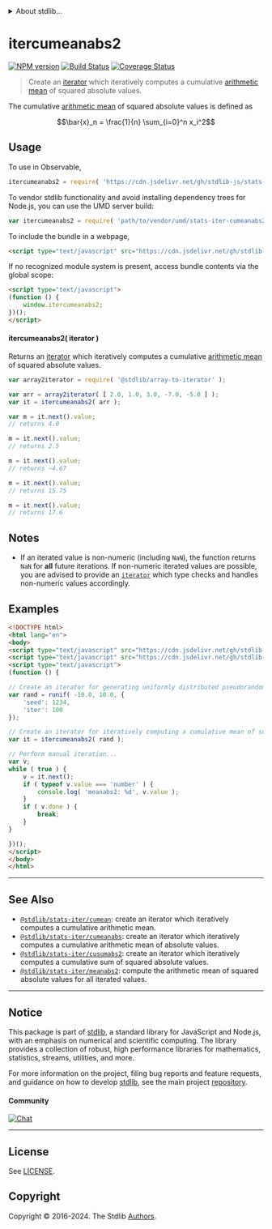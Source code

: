 <!--

@license Apache-2.0

Copyright (c) 2019 The Stdlib Authors.

Licensed under the Apache License, Version 2.0 (the "License");
you may not use this file except in compliance with the License.
You may obtain a copy of the License at

   http://www.apache.org/licenses/LICENSE-2.0

Unless required by applicable law or agreed to in writing, software
distributed under the License is distributed on an "AS IS" BASIS,
WITHOUT WARRANTIES OR CONDITIONS OF ANY KIND, either express or implied.
See the License for the specific language governing permissions and
limitations under the License.

-->


<details>
  <summary>
    About stdlib...
  </summary>
  <p>We believe in a future in which the web is a preferred environment for numerical computation. To help realize this future, we've built stdlib. stdlib is a standard library, with an emphasis on numerical and scientific computation, written in JavaScript (and C) for execution in browsers and in Node.js.</p>
  <p>The library is fully decomposable, being architected in such a way that you can swap out and mix and match APIs and functionality to cater to your exact preferences and use cases.</p>
  <p>When you use stdlib, you can be absolutely certain that you are using the most thorough, rigorous, well-written, studied, documented, tested, measured, and high-quality code out there.</p>
  <p>To join us in bringing numerical computing to the web, get started by checking us out on <a href="https://github.com/stdlib-js/stdlib">GitHub</a>, and please consider <a href="https://opencollective.com/stdlib">financially supporting stdlib</a>. We greatly appreciate your continued support!</p>
</details>

# itercumeanabs2

[![NPM version][npm-image]][npm-url] [![Build Status][test-image]][test-url] [![Coverage Status][coverage-image]][coverage-url] <!-- [![dependencies][dependencies-image]][dependencies-url] -->

> Create an [iterator][mdn-iterator-protocol] which iteratively computes a cumulative [arithmetic mean][arithmetic-mean] of squared absolute values.

<section class="intro">

The cumulative [arithmetic mean][arithmetic-mean] of squared absolute values is defined as

<!-- <equation class="equation" label="eq:cumulative_arithmetic_mean_squared_absolute_values" align="center" raw="\bar{x}_n = \frac{1}{n} \sum_{i=0}^n x_i^2" alt="Equation for the cumulative arithmetic mean of squared absolute values."> -->

```math
\bar{x}_n = \frac{1}{n} \sum_{i=0}^n x_i^2
```

<!-- <div class="equation" align="center" data-raw-text="\bar{x}_n = \frac{1}{n} \sum_{i=0}^n x_i^2" data-equation="eq:cumulative_arithmetic_mean_squared_absolute_values">
    <img src="https://cdn.jsdelivr.net/gh/stdlib-js/stdlib@d3d95236f834a139a4cb700b0acc4f1667a9ffa5/lib/node_modules/@stdlib/stats/iter/cumeanabs2/docs/img/equation_cumulative_arithmetic_mean_squared_absolute_values.svg" alt="Equation for the cumulative arithmetic mean of squared absolute values.">
    <br>
</div> -->

<!-- </equation> -->

</section>

<!-- /.intro -->

<!-- Package usage documentation. -->



<section class="usage">

## Usage

To use in Observable,

```javascript
itercumeanabs2 = require( 'https://cdn.jsdelivr.net/gh/stdlib-js/stats-iter-cumeanabs2@umd/browser.js' )
```

To vendor stdlib functionality and avoid installing dependency trees for Node.js, you can use the UMD server build:

```javascript
var itercumeanabs2 = require( 'path/to/vendor/umd/stats-iter-cumeanabs2/index.js' )
```

To include the bundle in a webpage,

```html
<script type="text/javascript" src="https://cdn.jsdelivr.net/gh/stdlib-js/stats-iter-cumeanabs2@umd/browser.js"></script>
```

If no recognized module system is present, access bundle contents via the global scope:

```html
<script type="text/javascript">
(function () {
    window.itercumeanabs2;
})();
</script>
```

#### itercumeanabs2( iterator )

Returns an [iterator][mdn-iterator-protocol] which iteratively computes a cumulative [arithmetic mean][arithmetic-mean] of squared absolute values.

```javascript
var array2iterator = require( '@stdlib/array-to-iterator' );

var arr = array2iterator( [ 2.0, 1.0, 3.0, -7.0, -5.0 ] );
var it = itercumeanabs2( arr );

var m = it.next().value;
// returns 4.0

m = it.next().value;
// returns 2.5

m = it.next().value;
// returns ~4.67

m = it.next().value;
// returns 15.75

m = it.next().value;
// returns 17.6
```

</section>

<!-- /.usage -->

<!-- Package usage notes. Make sure to keep an empty line after the `section` element and another before the `/section` close. -->

<section class="notes">

## Notes

-   If an iterated value is non-numeric (including `NaN`), the function returns `NaN` for **all** future iterations. If non-numeric iterated values are possible, you are advised to provide an [`iterator`][mdn-iterator-protocol] which type checks and handles non-numeric values accordingly.

</section>

<!-- /.notes -->

<!-- Package usage examples. -->

<section class="examples">

## Examples

<!-- eslint no-undef: "error" -->

```html
<!DOCTYPE html>
<html lang="en">
<body>
<script type="text/javascript" src="https://cdn.jsdelivr.net/gh/stdlib-js/random-iter-uniform@umd/browser.js"></script>
<script type="text/javascript" src="https://cdn.jsdelivr.net/gh/stdlib-js/stats-iter-cumeanabs2@umd/browser.js"></script>
<script type="text/javascript">
(function () {

// Create an iterator for generating uniformly distributed pseudorandom numbers:
var rand = runif( -10.0, 10.0, {
    'seed': 1234,
    'iter': 100
});

// Create an iterator for iteratively computing a cumulative mean of squared absolute values:
var it = itercumeanabs2( rand );

// Perform manual iteration...
var v;
while ( true ) {
    v = it.next();
    if ( typeof v.value === 'number' ) {
        console.log( 'meanabs2: %d', v.value );
    }
    if ( v.done ) {
        break;
    }
}

})();
</script>
</body>
</html>
```

</section>

<!-- /.examples -->

<!-- Section to include cited references. If references are included, add a horizontal rule *before* the section. Make sure to keep an empty line after the `section` element and another before the `/section` close. -->

<section class="references">

</section>

<!-- /.references -->

<!-- Section for related `stdlib` packages. Do not manually edit this section, as it is automatically populated. -->

<section class="related">

* * *

## See Also

-   <span class="package-name">[`@stdlib/stats-iter/cumean`][@stdlib/stats/iter/cumean]</span><span class="delimiter">: </span><span class="description">create an iterator which iteratively computes a cumulative arithmetic mean.</span>
-   <span class="package-name">[`@stdlib/stats-iter/cumeanabs`][@stdlib/stats/iter/cumeanabs]</span><span class="delimiter">: </span><span class="description">create an iterator which iteratively computes a cumulative arithmetic mean of absolute values.</span>
-   <span class="package-name">[`@stdlib/stats-iter/cusumabs2`][@stdlib/stats/iter/cusumabs2]</span><span class="delimiter">: </span><span class="description">create an iterator which iteratively computes a cumulative sum of squared absolute values.</span>
-   <span class="package-name">[`@stdlib/stats-iter/meanabs2`][@stdlib/stats/iter/meanabs2]</span><span class="delimiter">: </span><span class="description">compute the arithmetic mean of squared absolute values for all iterated values.</span>

</section>

<!-- /.related -->

<!-- Section for all links. Make sure to keep an empty line after the `section` element and another before the `/section` close. -->


<section class="main-repo" >

* * *

## Notice

This package is part of [stdlib][stdlib], a standard library for JavaScript and Node.js, with an emphasis on numerical and scientific computing. The library provides a collection of robust, high performance libraries for mathematics, statistics, streams, utilities, and more.

For more information on the project, filing bug reports and feature requests, and guidance on how to develop [stdlib][stdlib], see the main project [repository][stdlib].

#### Community

[![Chat][chat-image]][chat-url]

---

## License

See [LICENSE][stdlib-license].


## Copyright

Copyright &copy; 2016-2024. The Stdlib [Authors][stdlib-authors].

</section>

<!-- /.stdlib -->

<!-- Section for all links. Make sure to keep an empty line after the `section` element and another before the `/section` close. -->

<section class="links">

[npm-image]: http://img.shields.io/npm/v/@stdlib/stats-iter-cumeanabs2.svg
[npm-url]: https://npmjs.org/package/@stdlib/stats-iter-cumeanabs2

[test-image]: https://github.com/stdlib-js/stats-iter-cumeanabs2/actions/workflows/test.yml/badge.svg?branch=v0.2.1
[test-url]: https://github.com/stdlib-js/stats-iter-cumeanabs2/actions/workflows/test.yml?query=branch:v0.2.1

[coverage-image]: https://img.shields.io/codecov/c/github/stdlib-js/stats-iter-cumeanabs2/main.svg
[coverage-url]: https://codecov.io/github/stdlib-js/stats-iter-cumeanabs2?branch=main

<!--

[dependencies-image]: https://img.shields.io/david/stdlib-js/stats-iter-cumeanabs2.svg
[dependencies-url]: https://david-dm.org/stdlib-js/stats-iter-cumeanabs2/main

-->

[chat-image]: https://img.shields.io/gitter/room/stdlib-js/stdlib.svg
[chat-url]: https://app.gitter.im/#/room/#stdlib-js_stdlib:gitter.im

[stdlib]: https://github.com/stdlib-js/stdlib

[stdlib-authors]: https://github.com/stdlib-js/stdlib/graphs/contributors

[umd]: https://github.com/umdjs/umd
[es-module]: https://developer.mozilla.org/en-US/docs/Web/JavaScript/Guide/Modules

[deno-url]: https://github.com/stdlib-js/stats-iter-cumeanabs2/tree/deno
[deno-readme]: https://github.com/stdlib-js/stats-iter-cumeanabs2/blob/deno/README.md
[umd-url]: https://github.com/stdlib-js/stats-iter-cumeanabs2/tree/umd
[umd-readme]: https://github.com/stdlib-js/stats-iter-cumeanabs2/blob/umd/README.md
[esm-url]: https://github.com/stdlib-js/stats-iter-cumeanabs2/tree/esm
[esm-readme]: https://github.com/stdlib-js/stats-iter-cumeanabs2/blob/esm/README.md
[branches-url]: https://github.com/stdlib-js/stats-iter-cumeanabs2/blob/main/branches.md

[stdlib-license]: https://raw.githubusercontent.com/stdlib-js/stats-iter-cumeanabs2/main/LICENSE

[arithmetic-mean]: https://en.wikipedia.org/wiki/Arithmetic_mean

[mdn-iterator-protocol]: https://developer.mozilla.org/en-US/docs/Web/JavaScript/Reference/Iteration_protocols#The_iterator_protocol

<!-- <related-links> -->

[@stdlib/stats/iter/cumean]: https://github.com/stdlib-js/stats-iter-cumean/tree/umd

[@stdlib/stats/iter/cumeanabs]: https://github.com/stdlib-js/stats-iter-cumeanabs/tree/umd

[@stdlib/stats/iter/cusumabs2]: https://github.com/stdlib-js/stats-iter-cusumabs2/tree/umd

[@stdlib/stats/iter/meanabs2]: https://github.com/stdlib-js/stats-iter-meanabs2/tree/umd

<!-- </related-links> -->

</section>

<!-- /.links -->
